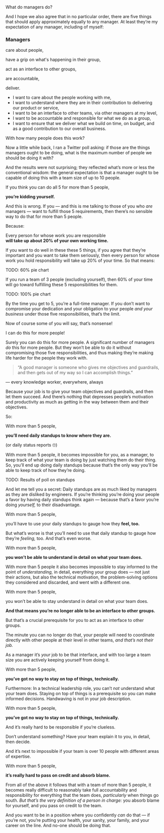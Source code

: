 What do managers do?

<!-- Note -->
And I hope we also agree that in no particular order, there are five
things that should apply approximately equally to any manager. At
least they’re my expectation of any manager, including of myself:


###  Managers

care about people,

have a grip on what's happening in their group,

act as an interface to other groups,

are accountable,

deliver.

<!-- Note -->

* I want to care about the people working with me,
* I want to understand where they are in their contribution to
  delivering our product or service,
* I want to be an interface to other teams, via other managers at my
  level,
* I want to be accountable and responsible for what we do as a group,
* I want to ensure that we deliver what we build on time, on budget,
  and as a good contribution to our overall business.


With how many people does this work?

<!-- Note -->
Now a little while back, I ran a Twitter poll asking: if those are the
things managers ought to be doing, what is the maximum number of
people we should be doing it with?


<!-- .slide: data-background-image="images/poll.png" data-background-size="contain" -->

<!-- Note -->
And the results were not surprising; they reflected what’s more or
less the conventional wisdom: the general expectation is that a
manager ought to be capable of doing this with a team size of up to 10
people.


If you think you can do all 5 for more than 5 people,

**you’re kidding yourself.**

<!-- Note --> 
And this is wrong. If you — and this is me talking to those of you who
*are* managers — want to fulfill those 5 requirements, then there’s no
sensible way to do that for more than 5 people.

Because:


Every person for whose work you are responsible  
**will take up about 20% of your own working time.**

<!-- Note --> 
If you want to do well in these these 5 things, if you agree that
they’re important and you want to take them seriously, then every
person for whose work you hold responsibility will take up 20% of your
time. So that means:


TODO: 60% pie chart

<!-- Note -->
If you run a team of 3 people (excluding yourself), then 60% of your
time will go toward fulfilling these 5 responsibilities for them.


TODO: 100% pie chart

<!-- Note -->
By the time you get to 5, you’re a full-time manager. If you don’t
want to compromise your dedication and your obligation to your people
*and your business* under those five responsibilities, that’s the
limit.

Now of course some of you will say, that’s nonsense!


I can do this for more people!

<!-- Note -->
Surely you can do this for more people. A significant number of
managers *do* this for more people. But they won’t be able to do it
without compromising those five responsibilities, and thus making
they’re making life harder for the people they work with.


> “A good manager is someone who gives me objectives and guardrails,
> and then gets out of my way so I can accomplish things.”

— every knowledge worker, everywhere, always

<!-- Note -->
Because your job is to give your team objectives and guardrails, and
then let them succeed. And there’s nothing that depresses people’s
motivation and productivity as much as getting in the way between them
and their objectives.

So:


With more than 5 people,

**you’ll need daily standups to know where they are.**

(or daily status reports 🙄)

<!-- Note -->
With more than 5 people, it becomes impossible for you, as a manager,
to keep track of what your team is doing by just watching them do
their thing. So, you’ll end up doing daily standups because that’s the
only way you’ll be able to keep track of how they’re doing.


TODO: Results of poll on standups

<!-- Note -->
And let me tell you a secret: Daily standups are as much liked by
managers as they are disliked by engineers. If you’re thinking you’re
doing your people a favor by having daily standups think again —
because that’s a favor you’re doing *yourself,* to their disadvantage.


With more than 5 people,

you’ll have to use your daily standups to gauge how they **feel, too.**

<!-- Note -->
But what’s worse is that you’ll need to use that daily standup to
gauge how they’re *feeling,* too. And that’s even worse. 


With more than 5 people,

**you won’t be able to understand in detail on what your team does.**

<!-- Note -->
With more than 5 people it also becomes impossible to stay informed to
the point of *understanding,* in detail, everything your group does —
not just their actions, but also the technical motivation, the
problem-solving options they considered and discarded, and went with a
different one. 


With more than 5 people,

you won’t be able to stay understand in detail on what your team does.

**And that means you’re no longer able to be an interface to other groups.**

<!-- Note -->
But that’s a crucial prerequisite for you to act as an interface to
other groups.

The minute you can no longer do that, your people will need to
coordinate directly with other people at their level in other teams,
*and that’s not their job.*

As a manager it’s *your* job to be that interface, and with too large
a team size you are actively keeping yourself from doing it.


With more than 5 people,

**you’ve got no way to stay on top of things, technically.**

<!-- Note --> 
Furthermore: In a technical leadership role, you can’t *not*
understand what your team does. Staying on top of things is a
prerequisite so you can make informed decisions. Handwaving is not in
your job description.


With more than 5 people,

**you’ve got no way to stay on top of things, technically.**

And it’s really hard to be responsible if you’re clueless.

<!-- Note --> 
Don’t understand something? Have your team explain
it to you, in detail, then decide. 

And it’s next to impossible if your team is over 10 people with
different areas of expertise.


With more than 5 people,

**it’s really hard to pass on credit and absorb blame.**

<!-- Note -->
From all of the above it follows that with a team of more than 5
people, it becomes really difficult to reasonably take full
accountability and responsibility for everything that the team does,
*particularly* when things go south. *But that’s the very definition
of a person in charge:* you absorb blame for yourself, and you pass on
credit to the team. 


<!-- .slide: data-background-image="images/burnout.png" data-background-size="contain" -->

<!-- Note -->
And you want to be in a position where you confidently *can* do that —
if you’re not, you’re putting your health, your sanity, your family,
and your career on the line. And no-one should be doing that.
